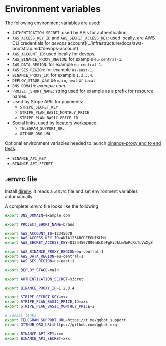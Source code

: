 # Environment variables

The following environment variables are used:

- `AUTHENTICATION_SECRET`: used by APIs for authentication.
- `AWS_ACCESS_KEY_ID` and `AWS_SECRET_ACCESS_KEY`: used locally, are AWS CLI credentials for _devops_ account](../infrastructure/docs/aws-bootstrap.md#devops-account).
- `AWS_ACCOUNT_ID`: used locally for devops.
- `AWS_BINANCE_PROXY_REGION`: for example `eu-central-1`.
- `AWS_DATA_REGION`: for example `eu-central-1`.
- `AWS_SES_REGION`: for example `us-east-1`.
- `BINANCE_PROXY_IP`: for example `1.2.3.4`.
- `DEPLOY_STAGE`: can be `main`, `next` or `local`.
- `DNS_DOMAIN`: _example.com_.
- `PROJECT_SHORT_NAME`: string used for example as a prefix for resource names.
- Used by Stripe APIs for payments:
  - `STRIPE_SECRET_KEY`
  - `STRIPE_PLAN_BASIC_MONTHLY_PRICE`
  - `STRIPE_PLAN_BASIC_PRICE_ID`
- Social links, used by [locators workspace](../locators/):
  - `TELEGRAM_SUPPORT_URL`
  - `GITHUB_ORG_URL`

Optional environment variables needed to launch [binance-proxy end to end tests](../binance-proxy/docs/end-to-end-tests.md).

- `BINANCE_API_KEY`
- `BINANCE_API_SECRET`

## .envrc file

Install [direnv](../repository/docs/tech-stack.md#direnv): it reads a _.envrc_ file and set environment variables automatically.

A complete _.envrc_ file looks like the following

```sh
export DNS_DOMAIN=example.com

export PROJECT_SHORT_NAME=brand

export AWS_ACCOUNT_ID=12345678
export AWS_ACCESS_KEY_ID=AKIA123ABCDEFGHIKLMN
export AWS_SECRET_ACCESS_KEY=O1234567890aBcDeFgHiJkLmNoPqRsTuVwXyZ

export AWS_BINANCE_PROXY_REGION=eu-central-1
export AWS_DATA_REGION=eu-central-1
export AWS_SES_REGION=us-east-1

export DEPLOY_STAGE=main

export AUTHENTICATION_SECRET=s3cret

export BINANCE_PROXY_IP=1.2.3.4

export STRIPE_SECRET_KEY=xxx
export STRIPE_PLAN_BASIC_PRICE_ID=xxx
export STRIPE_PLAN_BASIC_MONTHLY_PRICE=2

# Social links
export TELEGRAM_SUPPORT_URL=https://t.me/ggbot_support
export GITHUB_ORG_URL=https://github.com/ggbot-org

export BINANCE_API_KEY=xxx
export BINANCE_API_SECRET=xxx
```
